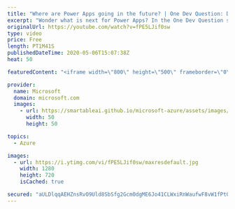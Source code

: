 ```yaml
---
title: "Where are Power Apps going in the future? | One Dev Question: Dona Sarkar"
excerpt: "Wonder what is next for Power Apps? In the One Dev Question series, Principal Cloud Advocate Dona Sarkar shares some exciting news about the future of Power Apps.   For more information, visit: https://powerapps.microsoft.com/blog/?WT.mc_id=onedevquestion-c9-donasa  Try Azure for free: https://aka.ms/TryAzure7"
originalUrl: https://youtube.com/watch?v=fPE5LJif0sw
type: video
price: Free
length: PT1M41S
publishedDateTime: 2020-05-06T15:07:38Z
heat: 50

featuredContent: "<iframe width=\"800\" height=\"500\" frameborder=\"0\" src=\"https://www.youtube.com/embed/fPE5LJif0sw\" allow=\"accelerometer; autoplay; encrypted-media; gyroscope; picture-in-picture\" allowfullscreen></iframe>"

provider:
  name: Microsoft
  domain: microsoft.com
  images:
    - url: https://smartableai.github.io/microsoft-azure/assets/images/organizations/microsoft.com-50x50.jpg
      width: 50
      height: 50

topics:
  - Azure

images:
  - url: https://i.ytimg.com/vi/fPE5LJif0sw/maxresdefault.jpg
    width: 1280
    height: 720
    isCached: true

secured: "aULDlqqAEHZnsRvO9Uld8SbSfg2Gcm0dgME6Jo41CLWxiRnWaufwF8vW1fPt0pQwYqXZmESfXf5PeKxjIScnC5wgB2Uhl7whBRos4v0w9mGwW76kJ2UcsNyRIHZQBC1wjk6Afc1WRxsbMYZSnRMh948fhH/h9JubyRRjLXatc9LYc8VpFDV15AqaJdUrlVUwHIH2u3DqLWunlE1LEAo0sdT5mPDUd17fZJNMWJ5ldmkJEQCnGEXdxklk8GXoUiBapurnU2wrZc2VBY2msHuhWy6yLpSIsbaXirC5LWu04iTW6+QT1CwTdJ4mbIVWue00ZZpvNo2gWn02OGM6w4iRBvfvxi/wXd/gcaxRSa56e1C8YRXlMURubWrR5inP3E3vdSj+lYyP8Y+M2BvC2jcxdmwhwBVX8R4wwWE6+HZKsnE=;0/juBxeTH6/9+UODkEQPzw=="
---
```


